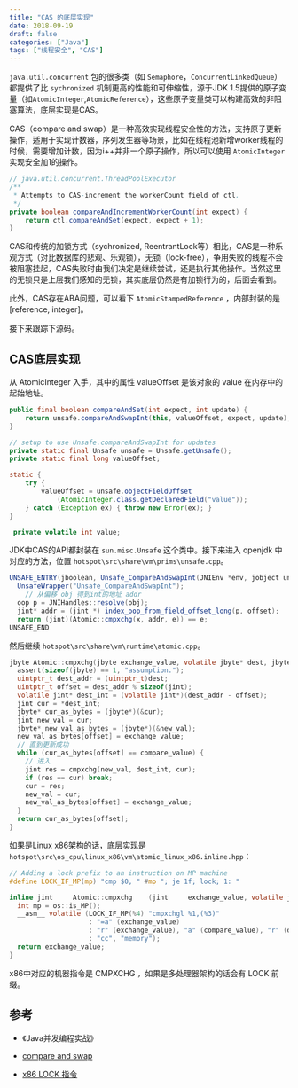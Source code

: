 ```yaml
---
title: "CAS 的底层实现"
date: 2018-09-19
draft: false
categories: ["Java"]
tags: ["线程安全", "CAS"]
---
```


`java.util.concurrent` 包的很多类（如 `Semaphore`，`ConcurrentLinkedQueue`）都提供了比 `sychronized` 机制更高的性能和可伸缩性，源于JDK 1.5提供的原子变量（如`AtomicInteger`,`AtomicReference`），这些原子变量类可以构建高效的非阻塞算法，底层实现是CAS。


CAS（compare and swap）是一种高效实现线程安全性的方法，支持原子更新操作，适用于实现计数器，序列发生器等场景，比如在线程池新增worker线程的时候，需要增加计数，因为i++并非一个原子操作，所以可以使用 `AtomicInteger` 实现安全加1的操作。

```java
// java.util.concurrent.ThreadPoolExecutor
/**
 * Attempts to CAS-increment the workerCount field of ctl.
 */
private boolean compareAndIncrementWorkerCount(int expect) {
    return ctl.compareAndSet(expect, expect + 1);
}
```

CAS和传统的加锁方式（sychronized, ReentrantLock等）相比，CAS是一种乐观方式（对比数据库的悲观、乐观锁），无锁（lock-free），争用失败的线程不会被阻塞挂起，CAS失败时由我们决定是继续尝试，还是执行其他操作。当然这里的无锁只是上层我们感知的无锁，其实底层仍然是有加锁行为的，后面会看到。

此外，CAS存在ABA问题，可以看下 `AtomicStampedReference` ，内部封装的是[reference, integer]。


接下来跟踪下源码。


## CAS底层实现


从 AtomicInteger 入手，其中的属性 valueOffset 是该对象的 value 在内存中的起始地址。

```java
public final boolean compareAndSet(int expect, int update) {
    return unsafe.compareAndSwapInt(this, valueOffset, expect, update);
}

// setup to use Unsafe.compareAndSwapInt for updates
private static final Unsafe unsafe = Unsafe.getUnsafe();
private static final long valueOffset;

static {
    try {
        valueOffset = unsafe.objectFieldOffset
            (AtomicInteger.class.getDeclaredField("value"));
    } catch (Exception ex) { throw new Error(ex); }
}

 private volatile int value;
```

JDK中CAS的API都封装在 `sun.misc.Unsafe` 这个类中。接下来进入 openjdk 中对应的方法，位置 `hotspot\src\share\vm\prims\unsafe.cpp`。

```java
UNSAFE_ENTRY(jboolean, Unsafe_CompareAndSwapInt(JNIEnv *env, jobject unsafe, jobject obj, jlong offset, jint e, jint x))
  UnsafeWrapper("Unsafe_CompareAndSwapInt");
    // 从偏移 obj 得到int的地址 addr
  oop p = JNIHandles::resolve(obj);
  jint* addr = (jint *) index_oop_from_field_offset_long(p, offset);
  return (jint)(Atomic::cmpxchg(x, addr, e)) == e;
UNSAFE_END
```


然后继续 `hotspot\src\share\vm\runtime\atomic.cpp`。

```c
jbyte Atomic::cmpxchg(jbyte exchange_value, volatile jbyte* dest, jbyte compare_value) {
  assert(sizeof(jbyte) == 1, "assumption.");
  uintptr_t dest_addr = (uintptr_t)dest;
  uintptr_t offset = dest_addr % sizeof(jint);
  volatile jint* dest_int = (volatile jint*)(dest_addr - offset);
  jint cur = *dest_int;
  jbyte* cur_as_bytes = (jbyte*)(&cur);
  jint new_val = cur;
  jbyte* new_val_as_bytes = (jbyte*)(&new_val);
  new_val_as_bytes[offset] = exchange_value;
  // 直到更新成功
  while (cur_as_bytes[offset] == compare_value) {
	// 进入
    jint res = cmpxchg(new_val, dest_int, cur);
    if (res == cur) break;
    cur = res;
    new_val = cur;
    new_val_as_bytes[offset] = exchange_value;
  }
  return cur_as_bytes[offset];
}
```

如果是Linux x86架构的话，底层实现是 `hotspot\src\os_cpu\linux_x86\vm\atomic_linux_x86.inline.hpp`：

```c
// Adding a lock prefix to an instruction on MP machine
#define LOCK_IF_MP(mp) "cmp $0, " #mp "; je 1f; lock; 1: "

inline jint     Atomic::cmpxchg    (jint     exchange_value, volatile jint*     dest, jint     compare_value) {
  int mp = os::is_MP();
  __asm__ volatile (LOCK_IF_MP(%4) "cmpxchgl %1,(%3)"
                    : "=a" (exchange_value)
                    : "r" (exchange_value), "a" (compare_value), "r" (dest), "r" (mp)
                    : "cc", "memory");
  return exchange_value;
}
```


x86中对应的机器指令是 CMPXCHG ，如果是多处理器架构的话会有 LOCK 前缀。

## 参考 

* 《Java并发编程实战》

* [compare and swap](https://en.wikipedia.org/wiki/Compare-and-swap)

* [x86 LOCK 指令](https://stackoverflow.com/questions/8891067/what-does-the-lock-instruction-mean-in-x86-assembly)

